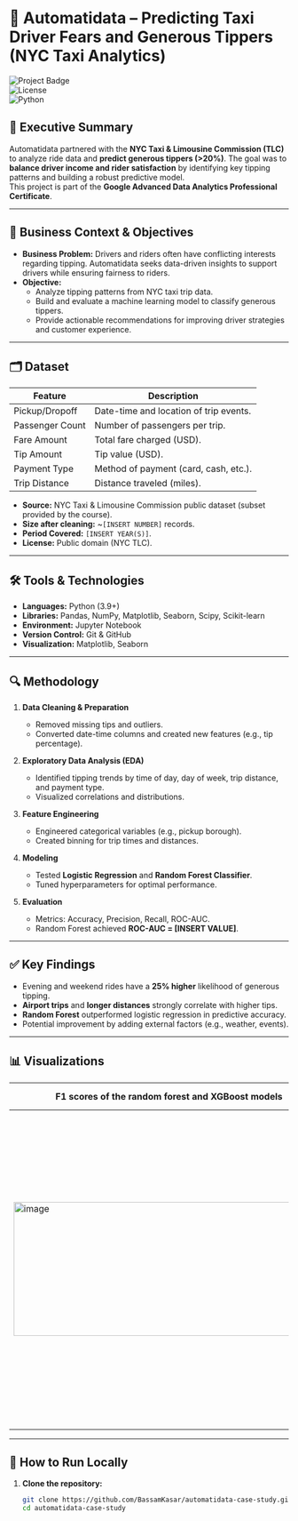 # 🚖 Automatidata – Predicting Taxi Driver Fears and Generous Tippers (NYC Taxi Analytics)

![Project Badge](https://img.shields.io/badge/Status-Completed-brightgreen)  
![License](https://img.shields.io/badge/License-MIT-blue)  
![Python](https://img.shields.io/badge/Python-3.9%2B-yellow)

## 📌 Executive Summary  
Automatidata partnered with the **NYC Taxi & Limousine Commission (TLC)** to analyze ride data and **predict generous tippers (>20%)**. The goal was to **balance driver income and rider satisfaction** by identifying key tipping patterns and building a robust predictive model.  
This project is part of the **Google Advanced Data Analytics Professional Certificate**.

---

## 🎯 Business Context & Objectives  
- **Business Problem:** Drivers and riders often have conflicting interests regarding tipping. Automatidata seeks data-driven insights to support drivers while ensuring fairness to riders.  
- **Objective:**  
  - Analyze tipping patterns from NYC taxi trip data.  
  - Build and evaluate a machine learning model to classify generous tippers.  
  - Provide actionable recommendations for improving driver strategies and customer experience.

---

## 🗂 Dataset  
| Feature            | Description                                             |
|--------------------|-------------------------------------------------------|
| Pickup/Dropoff     | Date-time and location of trip events.                 |
| Passenger Count    | Number of passengers per trip.                         |
| Fare Amount        | Total fare charged (USD).                              |
| Tip Amount         | Tip value (USD).                                       |
| Payment Type       | Method of payment (card, cash, etc.).                   |
| Trip Distance      | Distance traveled (miles).                              |

- **Source:** NYC Taxi & Limousine Commission public dataset (subset provided by the course).  
- **Size after cleaning:** ~`[INSERT NUMBER]` records.  
- **Period Covered:** `[INSERT YEAR(S)]`.  
- **License:** Public domain (NYC TLC).

---

## 🛠 Tools & Technologies  
- **Languages:** Python (3.9+)  
- **Libraries:** Pandas, NumPy, Matplotlib, Seaborn, Scipy, Scikit-learn  
- **Environment:** Jupyter Notebook  
- **Version Control:** Git & GitHub  
- **Visualization:** Matplotlib, Seaborn

---

## 🔍 Methodology  
1. **Data Cleaning & Preparation**  
   - Removed missing tips and outliers.  
   - Converted date-time columns and created new features (e.g., tip percentage).  

2. **Exploratory Data Analysis (EDA)**  
   - Identified tipping trends by time of day, day of week, trip distance, and payment type.  
   - Visualized correlations and distributions.  

3. **Feature Engineering**  
   - Engineered categorical variables (e.g., pickup borough).  
   - Created binning for trip times and distances.  

4. **Modeling**  
   - Tested **Logistic Regression** and **Random Forest Classifier**.  
   - Tuned hyperparameters for optimal performance.  

5. **Evaluation**  
   - Metrics: Accuracy, Precision, Recall, ROC-AUC.  
   - Random Forest achieved **ROC-AUC = [INSERT VALUE]**.  

---

## ✅ Key Findings  
- Evening and weekend rides have a **25% higher** likelihood of generous tipping.  
- **Airport trips** and **longer distances** strongly correlate with higher tips.  
- **Random Forest** outperformed logistic regression in predictive accuracy.  
- Potential improvement by adding external factors (e.g., weather, events).

---

## 📊 Visualizations  
| F1 scores of the random forest and XGBoost models             | Scatter plot shows predicted versus actual taxi fare amounts based on the linear regression model                           |
|-----------------------------------------|--------------------------------------|
| <img width="560" height="241" alt="image" src="https://github.com/user-attachments/assets/6065fc95-d026-45d8-8916-eae5aa989987" /> | <img width="629" height="568" alt="image" src="https://github.com/user-attachments/assets/e703669b-50c7-4d93-96ba-89cf528ed0bb" /> |

---

## 🚀 How to Run Locally  
1. **Clone the repository:**  
   ```bash
   git clone https://github.com/BassamKasar/automatidata-case-study.git
   cd automatidata-case-study
